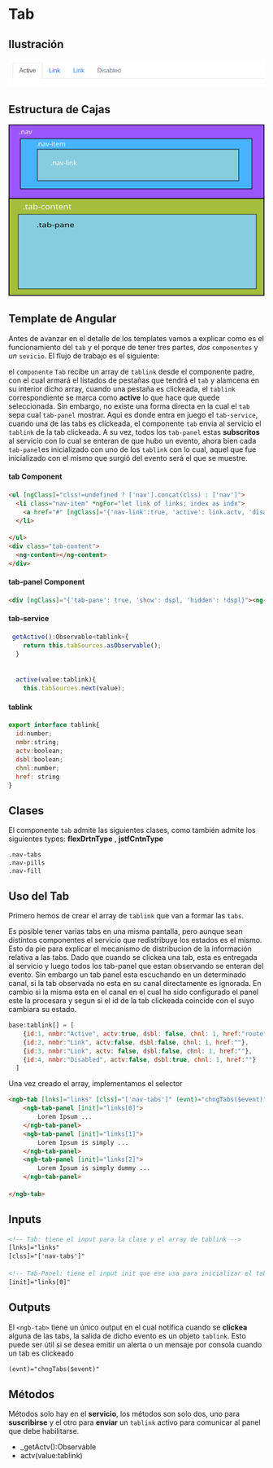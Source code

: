 # Tab



## Ilustración

![tab](Images/tab.png)



## Estructura de Cajas

![tab_cajas](Images/cajas_tab.svg)



## Template de Angular

Antes de avanzar en el detalle de los templates vamos a explicar como es el funcionamiento del `tab` y el porque de tener tres partes, *dos* `componentes` y *un* `sevicio`. El flujo de trabajo es el siguiente:

el `componente` `Tab` recibe un array de `tablink` desde el componente padre, con el cual armará el listados de pestañas que tendrá el `tab` y alamcena en su interior dicho array, cuando una pestaña es clickeada, el `tablink` correspondiente se marca como **active** lo que hace que quede seleccionada. Sin embargo, no existe una forma directa en la cual el `tab` sepa cual `tab-panel` mostrar. Aqui es donde entra en juego el `tab-service`, cuando una de las tabs es clickeada, el componente `tab` envia al servicio el `tablink` de la tab clickeada. A su vez, todos los `tab-panel` estas **subscritos** al servicio con lo cual se enteran de que hubo un evento, ahora bien cada `tab-panel`es inicializado con uno de los `tablink` con lo cual, aquel que fue inicializado con el mismo que surgió del evento será el que se muestre.



#### tab Component

```html
<ul [ngClass]="clss!=undefined ? ['nav'].concat(clss) : ['nav']">
  <li class="nav-item" *ngFor="let link of links; index as indx">
    <a href="#" [ngClass]="{'nav-link':true, 'active': link.actv, 'disabled': link.dsbl}" (click)="chng(indx)">{{ link.nmbr }}</a>
  </li>
  
</ul>
<div class="tab-content">
  <ng-content></ng-content>
</div>
```

#### tab-panel Component

```html
<div [ngClass]="{'tab-pane': true, 'show': dspl, 'hidden': !dspl}"><ng-content></ng-content></div>
```

#### tab-service

```javascript
 getActive():Observable<tablink>{
    return this.tabSources.asObservable();
  }

  
  active(value:tablink){
    this.tabSources.next(value);
```

#### tablink

```javascript
export interface tablink{
  id:number;
  nmbr:string;
  actv:boolean;
  dsbl:boolean;
  chnl:number;
  href: string
}
```



## Clases

El componente `tab` admite las siguientes clases, como también admite los siguientes types:  **flexDrtnType** ,  **jstfCntnType**

```
.nav-tabs
.nav-pills
.nav-fill
```



## Uso del Tab

Primero hemos de crear el array de `tablink` que van a formar las `tabs`.

Es posible tener varias tabs en una misma pantalla, pero aunque sean distintos componentes el servicio que redistribuye los estados es el mismo. Esto da pie para explicar el mecanismo de distribucion de la información relativa a las tabs. Dado que cuando se clickea una tab, esta es entregada al servicio y luego todos los tab-panel que estan observando se enteran del evento. Sin embargo un tab panel esta escuchando en un determinado canal, si la tab observada no esta en su canal directamente es ignorada. En cambio si la misma esta en el canal en el cual ha sido configurado el panel este la procesara y segun si el id de la tab clickeada coincide con el suyo cambiara su estado.

```javascript
base:tablink[] = [
    {id:1, nmbr:"Active", actv:true, dsbl: false, chnl: 1, href:"route"},
    {id:2, nmbr:"Link", actv:false, dsbl:false, chnl: 1, href:""},
    {id:3, nmbr:"Link", actv: false, dsbl:false, chnl: 1, href:""},
    {id:4, nmbr:"Disabled", actv:false, dsbl:true, chnl: 1, href:""}
  ]

```

Una vez creado el array, implementamos el selector

```html
<ngb-tab [lnks]="links" [clss]="['nav-tabs']" (evnt)="chngTabs($event)">
    <ngb-tab-panel [init]="links[0]">
        Lorem Ipsum ...
    </ngb-tab-panel>
    <ngb-tab-panel [init]="links[1]">
        Lorem Ipsum is simply ...
    </ngb-tab-panel>
    <ngb-tab-panel [init]="links[2]">
        Lorem Ipsum is simply dummy ...
    </ngb-tab-panel>
    
</ngb-tab>
```



## Inputs

```html
<!-- Tab: tiene el input para la clase y el array de tablink -->
[lnks]="links"
[clss]="['nav-tabs']" 

<!-- Tab-Panel: tiene el input init que ese usa para inicializar el tab-panel y es te tipo tablink pero un solo objeto -->
[init]="links[0]"
```



## Outputs

El `<ngb-tab>` tiene un único output en el cual notifica cuando se **clickea** alguna de las tabs, la salida de dicho evento es un objeto `tablink`. Esto puede ser útil si se desea emitir un alerta o un mensaje por consola cuando un tab es clickeado

```html
(evnt)="chngTabs($event)"
```



## Métodos

Métodos solo hay en el **servicio**, los métodos son solo dos, uno para **suscribirse** y el otro para **enviar** un `tablink` activo para comunicar al panel que debe habilitarse.

- _getActv():Observable<tablink>
- actv(value:tablink)
